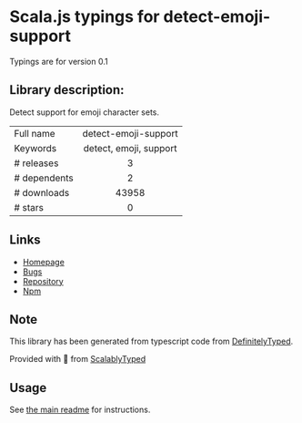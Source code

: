 
# Scala.js typings for detect-emoji-support

Typings are for version 0.1

## Library description:
Detect support for emoji character sets.

|                    |                 |
| ------------------ | :-------------: |
| Full name          | detect-emoji-support |
| Keywords           | detect, emoji, support |
| # releases         | 3 |
| # dependents       | 2 |
| # downloads        | 43958 |
| # stars            | 0 |

## Links
- [Homepage](https://github.com/danalloway/detect-emoji-support#readme)
- [Bugs](https://github.com/danalloway/detect-emoji-support/issues)
- [Repository](https://github.com/danalloway/detect-emoji-support)
- [Npm](https://www.npmjs.com/package/detect-emoji-support)
    


## Note
This library has been generated from typescript code from [DefinitelyTyped](https://definitelytyped.org).

Provided with :purple_heart: from [ScalablyTyped](https://github.com/oyvindberg/ScalablyTyped)

## Usage
See [the main readme](../../readme.md) for instructions.


